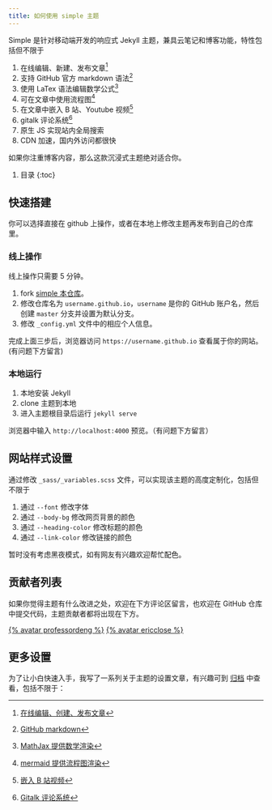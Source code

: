 ```yaml
---
title: 如何使用 simple 主题
---
```

<script src="https://gist.github.com/qijianchuan/6830470f6a186cc7750343bb1bee8665.js"></script>

Simple 是针对移动端开发的响应式 Jekyll 主题，兼具云笔记和博客功能，特性包括但不限于

1. 在线编辑、新建、发布文章[^1]
2. 支持 GitHub 官方 markdown 语法[^2]
3. 使用 LaTex 语法编辑数学公式[^3]
4. 可在文章中使用流程图[^4]
5. 在文章中嵌入 B 站、Youtube 视频[^5]
6. gitalk 评论系统[^6]
8. 原生 JS 实现站内全局搜索
9. CDN 加速，国内外访问都很快

如果你注重博客内容，那么这款沉浸式主题绝对适合你。

1. 目录
{:toc}

## 快速搭建

你可以选择直接在 github 上操作，或者在本地上修改主题再发布到自己的仓库里。

### 线上操作

线上操作只需要 5 分钟。

1. fork [simple 本仓库](https://github.com/professordeng/simple)。
2. 修改仓库名为 `username.github.io`，`username` 是你的 GitHub 账户名，然后创建 `master` 分支并设置为默认分支。
3. 修改 `_config.yml` 文件中的相应个人信息。

完成上面三步后，浏览器访问 `https://username.github.io` 查看属于你的网站。(有问题下方留言)

### 本地运行

1. 本地安装 Jekyll 
2. clone 主题到本地
3. 进入主题根目录后运行 `jekyll serve`

浏览器中输入 `http://localhost:4000` 预览。（有问题下方留言）

## 网站样式设置

通过修改 `_sass/_variables.scss` 文件，可以实现该主题的高度定制化，包括但不限于

1. 通过 `--font` 修改字体
2. 通过 `--body-bg` 修改网页背景的颜色
3. 通过 `--heading-color` 修改标题的颜色
5. 通过 `--link-color` 修改链接的颜色

暂时没有考虑黑夜模式，如有网友有兴趣欢迎帮忙配色。

## 贡献者列表

如果你觉得主题有什么改进之处，欢迎在下方评论区留言，也欢迎在 GitHub 仓库中提交代码，主题贡献者都将出现在下方。

[{% avatar professordeng %}](https://github.com/professordeng)
[{% avatar ericclose %}](https://github.com/ericclose)

## 更多设置

为了让小白快速入手，我写了一系列关于主题的设置文章，有兴趣可到 [归档](/simple/archives.html) 中查看，包括不限于：

[^1]: [在线编辑、创建、发布文章](https://professordeng.com/simple/2020/03/02/edit-online.html)
[^2]: [GitHub markdown](https://professordeng.com/simple/2020/03/06/GitHub-markdown.html)
[^3]: [MathJax 提供数学渲染](https://professordeng.com/simple/2020/03/07/MathJax.html)
[^4]: [mermaid 提供流程图渲染](https://professordeng.com/simple/2020/03/09/mermaid.html)
[^5]: [嵌入 B 站视频](https://professordeng.com/simple/2020/03/03/bilibili-iframe.html)
[^6]: [Gitalk 评论系统](https://professordeng.com/simple/2020/03/10/gitalk.html)
